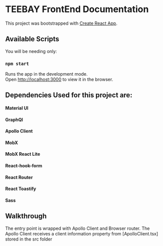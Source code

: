 # TEEBAY FrontEnd Documentation

This project was bootstrapped with [Create React App](https://github.com/facebook/create-react-app).

## Available Scripts

You will be needing only:

### `npm start`

Runs the app in the development mode.\
Open [http://localhost:3000](http://localhost:3000) to view it in the browser.

## Dependencies Used for this project are:

#### Material UI

#### GraphQl

#### Apollo Client

#### MobX

#### MobX React Lite

#### React-hook-form

#### React Router

#### React Toastify

#### Sass

## Walkthrough

The entry point is wrapped with Apollo Client and Browser router.
The Apollo Client receives a client information property from [ApolloClient.tsx] stored in the src folder
